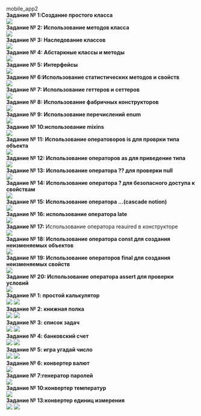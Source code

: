 mobile_app2
<br><strong>Задание № 1:Создание простого класса</strong></br>![](https://github.com/Derz65/mobile_app2/raw/main/screenshot/1.png)
<br><strong>Задание № 2: Использование методов класса</strong></br>![](https://github.com/Derz65/mobile_app2/raw/main/screenshot/2.png)
<br><strong>Задание № 3: Наследование классов</strong></br>![](https://github.com/Derz65/mobile_app2/raw/main/screenshot/3.png)
<br><strong>Задание № 4: Абстаркные классы и методы</strong></br>![](https://github.com/Derz65/mobile_app2/raw/main/screenshot/4.png)
<br><strong>Задание № 5: Интерфейсы</strong></br>![](https://github.com/Derz65/mobile_app2/raw/main/screenshot/5.png)
<br><strong>Задание № 6:Использование статистических методов и свойств </strong></br>![](https://github.com/Derz65/mobile_app2/raw/main/screenshot/6.png)
<br><strong>Задание № 7: Использование геттеров и сеттеров</strong></br>![](https://github.com/Derz65/mobile_app2/raw/main/screenshot/7.png)
<br><strong>Задание № 8: Использование фабричных конструкторов </strong></br>![](https://github.com/Derz65/mobile_app2/raw/main/screenshot/8.png)
<br><strong>Задание № 9: Использование перечислений enum</strong></br>![](https://github.com/Derz65/mobile_app2/raw/main/screenshot/9.png)
<br><strong>Задание № 10:использование mixins </strong></br>![](https://github.com/Derz65/mobile_app2/raw/main/screenshot/10.png)
<br><strong>Задание № 11: Использование оператоворов is для проврки типа объекта </strong></br>![](https://github.com/Derz65/mobile_app2/raw/main/screenshot/11.png)
<br><strong>Задание № 12: Использование операторов as для приведение типа</strong></br>![](https://github.com/Derz65/mobile_app2/raw/main/screenshot/12.png)
<br><strong>Задание № 13: Использование оператора ?? для проверки null</strong></br>![](https://github.com/Derz65/mobile_app2/raw/main/screenshot/13.png)
<br><strong>Задание № 14: Использование оператора ? для безопасного доступа к свойствам</strong></br>![](https://github.com/Derz65/mobile_app2/raw/main/screenshot/14.png)
<br><strong>Задание № 15: Использование оператора ...(cascade notion)</strong></br>![](https://github.com/Derz65/mobile_app2/raw/main/screenshot/15.png)
<br><strong>Задание № 16: использование оператора late</strong></br>![](https://github.com/Derz65/mobile_app2/raw/main/screenshot/16.png)
<br><strong>Задание № 17:</strong> Использование оператора reauired в конструкторе</br>![](https://github.com/Derz65/mobile_app2/raw/main/screenshot/17.png)
<br><strong>Задание № 18: Использование оператора const для создания неизменяемых объектов</strong></br>![](https://github.com/Derz65/mobile_app2/raw/main/screenshot/18.png)
<br><strong>Задание № 19: Использование операторов final для создания неизменяемых свойств</strong></br>![](https://github.com/Derz65/mobile_app2/raw/main/screenshot/19.png)
<br><strong>Задание № 20: Использование оператора assert для проверки условий</strong></br>![](https://github.com/Derz65/mobile_app2/raw/main/screenshot/20.png)
<br><strong>Задание № 1: простой калькулятор</strong></br><b>![](https://github.com/Derz65/mobile_app2/raw/main/screenshot/1.1.png)</b> <b>![](https://github.com/Derz65/mobile_app2/raw/main/screenshot/1.2.png)</b>
<br><strong>Задание № 2: книжная полка</strong></br><b>![](https://github.com/Derz65/mobile_app2/raw/main/screenshot/2.1.png)</b> <b>![](https://github.com/Derz65/mobile_app2/raw/main/screenshot/2.2.png)</b>
<br><strong>Задание № 3: список задач</strong></br>![](https://github.com/Derz65/mobile_app2/raw/main/screenshot/3.1.png) ![](https://github.com/Derz65/mobile_app2/raw/main/screenshot/3.2.png)
<br><strong>Задание № 4: банковский счет</strong></br>![](https://github.com/Derz65/mobile_app2/raw/main/screenshot/4.1.png) ![](https://github.com/Derz65/mobile_app2/raw/main/screenshot/4.2.png)
<br><strong>Задание № 5: игра угадай число</strong></br>![](https://github.com/Derz65/mobile_app2/raw/main/screenshot/5.1.png) ![](https://github.com/Derz65/mobile_app2/raw/main/screenshot/5.2.png)
<br><strong>Задание № 6: конвертер валют</strong></br>![](https://github.com/Derz65/mobile_app2/raw/main/screenshot/6.1.png)
<br><strong>Задание № 7:генератор паролей</strong></br>![](https://github.com/Derz65/mobile_app2/raw/main/screenshot/7.1.png)
<br><strong>Задание № 10:конвертер температур</strong></br>![](https://github.com/Derz65/mobile_app2/raw/main/screenshot/10.1.png) 
<br><strong>Задание № 13:конвертер единиц измерения</strong></br>![](https://github.com/Derz65/mobile_app2/raw/main/screenshot/13.1.png) ![](https://github.com/Derz65/mobile_app2/raw/main/screenshot/13.2.png)

